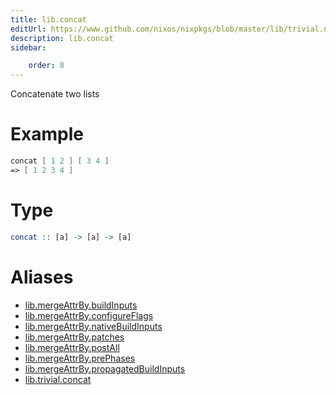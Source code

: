 ```yaml
---
title: lib.concat
editUrl: https://www.github.com/nixos/nixpkgs/blob/master/lib/trivial.nix#L111C12
description: lib.concat
sidebar:

    order: 8
---
```


Concatenate two lists

# Example

```nix
concat [ 1 2 ] [ 3 4 ]
=> [ 1 2 3 4 ]
```

# Type

```haskell
concat :: [a] -> [a] -> [a]
```


# Aliases

- [lib.mergeAttrBy.buildInputs](./reference/lib/mergeAttrBy/lib-mergeAttrBy-buildInputs)
- [lib.mergeAttrBy.configureFlags](./reference/lib/mergeAttrBy/lib-mergeAttrBy-configureFlags)
- [lib.mergeAttrBy.nativeBuildInputs](./reference/lib/mergeAttrBy/lib-mergeAttrBy-nativeBuildInputs)
- [lib.mergeAttrBy.patches](./reference/lib/mergeAttrBy/lib-mergeAttrBy-patches)
- [lib.mergeAttrBy.postAll](./reference/lib/mergeAttrBy/lib-mergeAttrBy-postAll)
- [lib.mergeAttrBy.prePhases](./reference/lib/mergeAttrBy/lib-mergeAttrBy-prePhases)
- [lib.mergeAttrBy.propagatedBuildInputs](./reference/lib/mergeAttrBy/lib-mergeAttrBy-propagatedBuildInputs)
- [lib.trivial.concat](./reference/lib/trivial/lib-trivial-concat)


